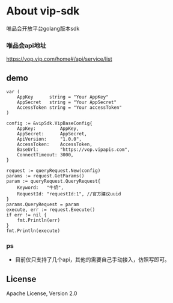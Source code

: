 #   About vip-sdk
唯品会开放平台golang版本sdk

### 唯品会api地址
<https://vop.vip.com/home#/api/service/list>


##  demo

    var (
        AppKey      string = "Your AppKey"
        AppSecret   string = "Your AppSecret"
        AccessToken string = "Your accessToken"
    )

    config := &vipSdk.VipBaseConfig{
		AppKey:         AppKey,
		AppSecret:      AppSecret,
		ApiVersion:     "1.0.0",
		AccessToken:    AccessToken,
		BaseUrl:        "https://vop.vipapis.com",
		ConnectTimeout: 3000,
	}

	request := queryRequest.New(config)
	params := request.GetParams()
	param := queryRequest.QueryRequest{
		Keyword:   "牛奶",
		RequestId: "requestId:1", //官方建议uuid
	}
	params.QueryRequest = param
	execute, err := request.Execute()
	if err != nil {
		fmt.Println(err)
	}
	fmt.Println(execute)

### ps

- 目前仅只支持了几个api，其他的需要自己手动接入，仿照写即可。

## License

Apache License, Version 2.0
